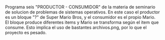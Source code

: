 Programa seis "PRODUCTOR - CONSUMIDOR" de la materia de seminario de solucion de problemas de sistemas operativos.
En este caso el productor es un bloque "?" de Super Mario Bros, y el consumidor es el propio Mario. El bloque produce diferentes items y Mario se transforma según el item que consume. Esto implica el uso de bastantes archivos.png, por lo que el proyecto es pesado.

